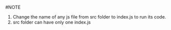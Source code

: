#NOTE 
1. Change the name of any js file from src folder to index.js to run its code.
2. src folder can have only one index.js
